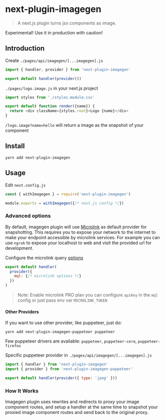 # next-plugin-imagegen
> A next.js plugin turns jsx components as image.

Experimental! Use it in production with caution!

## Introduction

Create `./pages/api/imagegen/[...imagegen].js`

```js
import { handler, provider } from 'next-plugin-imagegen'

export default handler(provider())
```

`./pages/logo.image.js` in your next.js project
```js
import styles from './styles.module.css'

export default function render({name}) {
  return <div className={styles.root}>Logo {name}</div>
}
```

`/logo.image?name=hello` will return a image as the snapshot of your component

## Install

```
yarn add next-plugin-imagegen
```
## Usage

Edit `next.config.js`

```js
const { withImagegen } = require('next-plugin-imagegen')

module.exports = withImagegen({/* next.js config */})
```

### Advanced options

By default, imagegen plugin will use [Microlink](https://microlink.io/) as default provider for snapshotting. This requires you to expose your network to the internet to make your endpoint accessible by microlink services. For example you can use `ngrok` to expose your localhost to web and visit the provided url for development.


Configure the microlink query [options](https://microlink.io/docs/api/getting-started/overview)

```js
export default handler(
  provider({
    mql: {/* microlink options */}
  })
)
```

> Note: Enable microlink PRO plan you can configure `apiKey` in the `mql` config or just pass env var `MICROLINK_TOKEN` 

#### Other Providers

If you want to use other provider, like puppeteer, just do:


```
yarn add next-plugin-imagegen-puppeteer puppeteer
```

Few puppeteer drivers are available: `puppeteer`, `puppeteer-core`, `puppeteer-firefox`

Specific puppeteer provider in `./pages/api/imagegen/[...imagegen].js`

```js
import { handler } from 'next-plugin-imagegen'
import { provider } from 'next-plugin-imagegen-puppeteer'

export default handler(provider({ type: 'jpeg' }))
```

### How It Works

Imagegen plugin uses rewrites and redirects to proxy your image component routes, and setup a handler at the same time to snapshot your proxied image component routes and send back to the original proxy.

